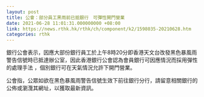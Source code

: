 ```yaml
---
layout: post
title: 公會：部分員工黑雨前已抵銀行　可彈性開門營業
date: 2021-06-28 11:01:31.000000000 +08:00
link: https://news.rthk.hk/rthk/ch/component/k2/1598035-20210628.htm
categories: rthk
---
```


銀行公會表示，因應大部份銀行員工於上午8時20分即香港天文台改發黑色暴風雨警告信號時已抵達辦公室，因此香港銀行公會認為會員銀行可因應情況而採用彈性的處理手法 ，個別銀行可在天氣情況允許下開門營業。


公會指，公眾如欲在黑色暴風雨警告信號生效下前往銀行分行，請留意相關銀行的公佈或瀏灠其網址，以獲取最新資訊。

